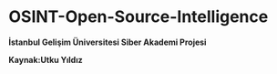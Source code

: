 # OSINT-Open-Source-Intelligence

**İstanbul Gelişim Üniversitesi Siber Akademi Projesi**

**Kaynak:Utku Yıldız**
